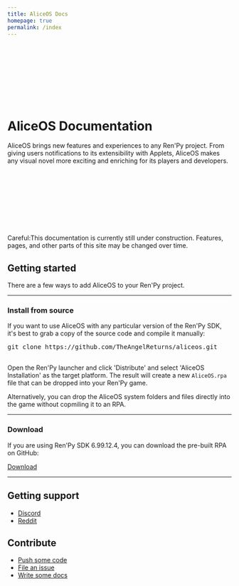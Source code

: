 ```yaml
---
title: AliceOS Docs
homepage: true
permalink: /index
---
```

<style>
    #docs-hero {
        background-image: url('../media/img/hero-doc.png');
        padding-top: 128px;
        padding-bottom: 128px;
    }
</style>
<div class="p-strip--image is-dark" id = "docs-hero">
    <div class="p-content__row shadow">
        <div class="col-8">
            <h1>AliceOS Documentation</h1>
            <p>AliceOS brings new features and experiences to any Ren'Py project. From giving users notifications to its extensibility with Applets, AliceOS makes any visual novel more exciting and enriching for its players and developers.</p>
        </div>
    </div>
</div>
<div class="p-strip">
    <div class="p-content__row">
        <div class="u-equal-height">
            <div class="col-12">
            <div class="p-notification--caution">
                <p class="p-notification__response">
                    <span class="p-notification__status">Careful:</span>This documentation is currently still under construction. Features, pages, and other parts of this site may be changed over time.
                </p>
            </div>
                <h2>Getting started</h2>
                <div>
                    <p>There are a few ways to add AliceOS to your Ren'Py project.</p>
                </div>
            </div>
        </div>
        <hr class="is-deep">
        <div class="u-equal-height">
            <div class="col-12">
                <h3>Install from source</h3>
                <div>
                    <p>If you want to use AliceOS with any particular version of the Ren'Py SDK, it's best to grab a copy of the source code and compile it manually:</p>
                    <p><pre>
git clone https://github.com/TheAngelReturns/aliceos.git
                    </pre></p>
                    <p>Open the Ren'Py launcher and click 'Distribute' and select 'AliceOS Installation' as the target platform. The result will create a new <code>AliceOS.rpa</code> file that can be dropped into your Ren'Py game.</p>
                    <p>Alternatively, you can drop the AliceOS system folders and files directly into the game without copmiling it to an RPA.</p>
                </div>
            </div>
        </div>
        <hr class="is-deep">
        <div class="u-equal-height">
            <div class="col-12">
                <h3>Download</h3>
                <div>
                    <p>If you are using Ren'Py SDK 6.99.12.4, you can download the pre-built RPA on GitHub:</p>
                    <p><a href = "https://github.com/TheAngelReturns/aliceos/releases/" class = "p-button--positive p-link--external">Download</a></p>
                </div>
            </div>
        </div>
        <hr class="is-deep">
        <div class="u-equal-height">
            <div class="col-6">
                <h2>Getting support</h2>
                <ul class="p-list">
                    <li class="p-list__item">
                        <a class="p-link--external" href="https://discord.gg/tdvNzjW">Discord</a>
                    </li>
                    <li class="p-list__item">
                        <a class="p-link--external" href="https://reddit.com/r/TheAngelReturns">Reddit</a>
                    </li>
                </ul>
            </div>
            <div class="col-6">
                <h2>Contribute</h2>
                <ul class="p-list">
                    <!--<li class="p-list__item"><a class="p-link--external" href="#">Contributing guides</a></li>
                    <li class="p-list__item--deep"><a class="p-link--external" href="#">Ways you can contribute</a></li>-->
                    <li class="p-list__item"><a class="p-link--external" href="https://github.com/TheAngelReturns/aliceos">Push some code</a></li>
                    <li class="p-list__item--deep"><a class="p-link--external" href="https://github.com/TheAngelReturns/aliceos/issues/new">File an issue</a></li>
                    <li class="p-list__item"><a class="p-link--external" href="https://github.com/TheAngelReturns/aliceos-docs">Write some docs</a></li>
                </ul>
            </div>
        </div>
    </div>
</div>

